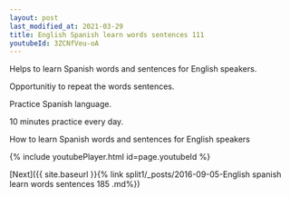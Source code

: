 ```yaml
---
layout: post
last_modified_at: 2021-03-29
title: English Spanish learn words sentences 111 
youtubeId: 3ZCNfVeu-oA
---
```

 
 
Helps to learn Spanish words and sentences for English speakers.

Opportunitiy to repeat the words sentences. 

Practice Spanish language. 
 
10 minutes practice every day. 
 
How to learn Spanish words and sentences for English speakers 
 
{% include youtubePlayer.html id=page.youtubeId %}
 
 
[Next]({{ site.baseurl }}{% link  split1/_posts/2016-09-05-English spanish learn words sentences 185 .md%})
 
